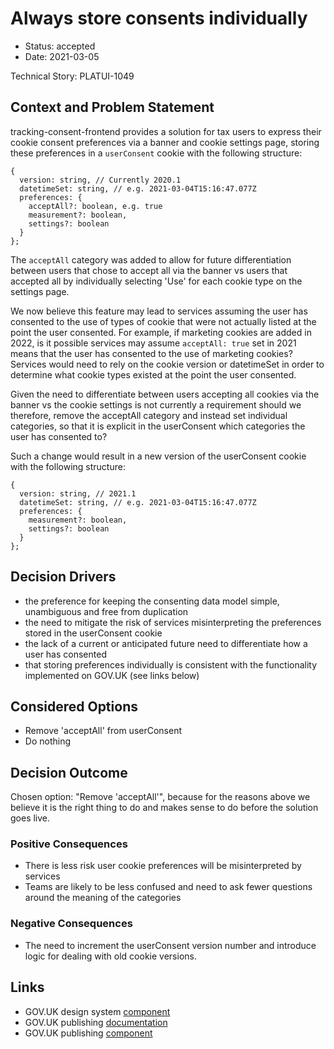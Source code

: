 # Always store consents individually

* Status: accepted
* Date: 2021-03-05

Technical Story: PLATUI-1049

## Context and Problem Statement

tracking-consent-frontend provides a solution for tax users to express their cookie consent preferences via a 
banner and cookie settings page, storing these preferences in a `userConsent` cookie with 
the following structure:

```
{
  version: string, // Currently 2020.1
  datetimeSet: string, // e.g. 2021-03-04T15:16:47.077Z
  preferences: {
    acceptAll?: boolean, e.g. true
    measurement?: boolean,
    settings?: boolean
  }
};
```

The `acceptAll` category was added to allow for future differentiation between users that chose to accept all
via the banner vs users that accepted all by individually selecting 'Use' for each cookie type on the settings page.

We now believe this feature may lead to services assuming the user has consented to the use of types of cookie that
were not actually listed at the point the user consented. For example, if marketing cookies are added in 2022,
is it possible services may assume `acceptAll: true` set in 2021 means that the user has consented to the use of marketing cookies?
Services would need to rely on the cookie version or datetimeSet in order to determine what cookie types
existed at the point the user consented.

Given the need to differentiate between users accepting all cookies via the banner vs the cookie settings is not currently a requirement
should we therefore, remove the acceptAll category and instead set individual categories, so that it is explicit in the userConsent
which categories the user has consented to?

Such a change would result in a new version of the userConsent cookie with the following structure:

```
{
  version: string, // 2021.1
  datetimeSet: string, // e.g. 2021-03-04T15:16:47.077Z
  preferences: {
    measurement?: boolean,
    settings?: boolean
  }
};
```

## Decision Drivers

* the preference for keeping the consenting data model simple, unambiguous and free from duplication
* the need to mitigate the risk of services misinterpreting the preferences stored in the userConsent cookie
* the lack of a current or anticipated future need to differentiate how a user has consented
* that storing preferences individually is consistent with the functionality implemented on GOV.UK (see links below)

## Considered Options

* Remove 'acceptAll' from userConsent
* Do nothing

## Decision Outcome

Chosen option: "Remove 'acceptAll'", because for the reasons above we believe it is the right thing to do and makes sense
 to do before the solution goes live.

### Positive Consequences

* There is less risk user cookie preferences will be misinterpreted by services
* Teams are likely to be less confused and need to ask fewer questions around the meaning of the categories

### Negative Consequences

* The need to increment the userConsent version number and introduce logic for dealing
with old cookie versions.

## Links

* GOV.UK design system [component](https://design-system.service.gov.uk/components/cookie-banner/)
* GOV.UK publishing [documentation](https://docs.publishing.service.gov.uk/manual/cookie-consent-on-govuk.html)
* GOV.UK publishing [component](https://components.publishing.service.gov.uk/component-guide/cookie_banner)
